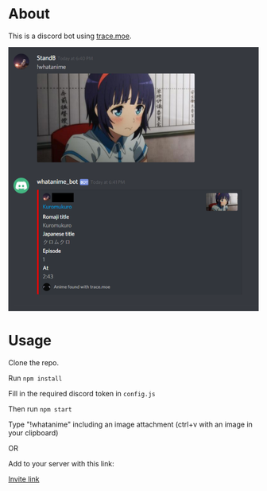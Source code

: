 # About
This is a discord bot using [trace.moe](https://trace.moe/).

![img](screen.png)

# Usage
Clone the repo.

Run `npm install`

Fill in the required discord token in `config.js`

Then run `npm start`

Type "!whatanime" including an image attachment (ctrl+v with an image in your clipboard)

OR

Add to your server with this link:

[Invite link](https://discord.com/oauth2/authorize?client_id=371938585445662720&scope=bot&permissions=117760)
